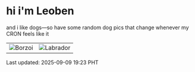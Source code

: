 # hi i'm Leoben

and i like dogs—so have some random dog pics that change whenever my CRON feels like it

|  |  |
|--------|----------|
| ![Borzoi](https://random-dog-vercel.vercel.app/api/random-borzoi?v=1757416986) | ![Labrador](https://random-dog-vercel.vercel.app/api/random-labrador?v=1757416986) |

Last updated: 2025-09-09 19:23 PHT
